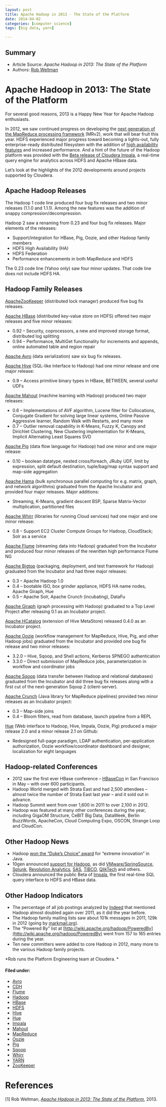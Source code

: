 ```yaml
---
layout: post
title: Apache Hadoop in 2013 - The State of the Platform
date: 2014-04-02
categories: [computer science]
tags: [big data, yarn]

---
```


## Summary

* Article Source: *Apache Hadoop in 2013: The State of the Platform*
* Authors: [Rob Weltman](http://blog.cloudera.com/blog/author/robw/ "Posts by Rob Weltman")

# Apache Hadoop in 2013: The State of the Platform

For several good reasons, 2013 is a Happy New Year for Apache Hadoop
enthusiasts.

In 2012, we saw continued progress on developing the [next generation of
the MapReduce processing
framework](http://blog.cloudera.com/blog/2012/02/mapreduce-2-0-in-hadoop-0-23/)
(MRv2), work that will bear fruit this year. HDFS experienced major
progress toward becoming a lights-out, fully enterprise-ready
distributed filesystem with the addition of [high availability
features](http://blog.cloudera.com/blog/2012/10/quorum-based-journaling-in-cdh4-1/)
and increased performance. And a hint of the future of the Hadoop
platform was provided with the [Beta release of Cloudera
Impala](http://blog.cloudera.com/blog/2012/10/cloudera-impala-real-time-queries-in-apache-hadoop-for-real/),
a real-time query engine for analytics across HDFS and Apache HBase
data.

Let’s look at the highlights of the 2012 developments around projects
supported by Cloudera.

Apache Hadoop Releases
----------------------

The Hadoop 1 code line produced four bug fix releases and two minor
releases (1.1.0 and 1.1.1). Among the new features was the addition of
snappy compression/decompression.

Hadoop 2 saw a renaming from 0.23 and four bug fix releases. Major
elements of the releases:

-   Support/integration for HBase, Pig, Oozie, and other Hadoop family
    members
-   HDFS High Availability (HA)
-   HDFS Federation
-   Performance enhancements in both MapReduce and HDFS

The 0.23 code line (Yahoo only) saw four minor updates. That code line
does not include HDFS HA.

Hadoop Family Releases
----------------------

[Apache](http://zookeeper.apache.org/)[ZooKeeper](http://zookeeper.apache.org/) (distributed
lock manager) produced five bug fix releases.

[Apache HBase](http://hbase.apache.org/) (distributed key-value store on
HDFS) offered two major releases and five minor releases:

-   0.92 – Security, coprocessors, a new and improved storage format,
    distributed log splitting
-   0.94 – Performance, MultiGet functionality for increments and
    appends, online automated table and region repair

[Apache Avro](http://avro.apache.org/) (data serialization) saw six bug
fix releases.

[Apache Hive](http://hive.apache.org/) (SQL-like interface to Hadoop)
had one minor release and one major release:

-   0.9 – Access primitive binary types in HBase, BETWEEN, several
    useful UDFs

[Apache Mahout](http://mahout.apache.org/) (machine learning with
Hadoop) produced two major releases:

-   0.6 – Implementations of AVF algorithm, Lucene filter for
    Collocations, Conjugate Gradient for solving large linear systems,
    Online Passive Aggressive learner, Random Walk with Restarts, and
    many more
-   0.7 – Outlier removal capability in K-Means, Fuzzy K, Canopy and
    Dirichlet Clustering, New Clustering implementation for K-Means,
    Implicit Alternating Least Squares SVD

[Apache Pig](http://pig.apache.org/) (data flow language for Hadoop) had
one minor and one major release:

-   0.10 – boolean datatype, nested cross/foreach, JRuby UDF, limit by
    expression, split default destination, tuple/bag/map syntax support
    and map-side aggregation

[Apache Hama](http://hama.apache.org/) (bulk synchronous parallel
computing for e.g. matrix, graph, and network algorithms) graduated from
the Apache Incubator and provided four major releases. Major additions:

-   Streaming, K-Means, gradient descent BSP, Sparse Matrix-Vector
    multiplication, partitioned files

[Apache Whirr](http://whirr.apache.org/) (libraries for running Cloud
services) had one major and one minor release:

-   0.8 – Support EC2 Cluster Compute Groups for Hadoop, CloudStack;
    Solr as a service

[Apache Flume](http://flume.apache.org/) (streaming data into Hadoop)
graduated from the Incubator and produced four minor releases of the
rewritten high performance Flume NG

[Apache Bigtop](http://bigtop.apache.org/) (packaging, deployment, and
test framework for Hadoop) graduated from the Incubator and had three
major releases:

-   0.3 – Apache Hadoop 1.0
-   0.4 – bootable ISO, box grinder appliance, HDFS HA name nodes,
    Apache Giraph, Hue
-   0.5 – Apache Solr, Apache Crunch (incubating), DataFu

[Apache Giraph](http://giraph.apache.org) (graph processing with Hadoop)
graduated to a Top Level Project after releasing 0.1 as an Incubator
project.

[Apache HCatalog](http://incubator.apache.org/hcatalog/) (extension of
Hive MetaStore) released 0.4.0 as an Incubator project.

[Apache Oozie](http://oozie.apache.org/) (workflow management for
MapReduce, Hive, Pig, and other Hadoop jobs) graduated from the
Incubator and provided one bug fix release and two minor releases:

-   3.2.0 – Hive, Sqoop, and Shell actions, Kerberos SPNEGO
    authentication
-   3.3.0 – Direct submission of MapReduce jobs, parameterization in
    workflow and coordinator jobs

[Apache Sqoop](http://sqoop.apache.org/) (data transfer between Hadoop
and relational databases) graduated from the Incubator and did three bug
fix releases along with a first cut of the next-generation Sqoop 2
(client-server).

[Apache Crunch](http://incubator.apache.org/crunch/) (Java library for
MapReduce pipelines) provided two minor releases as an Incubator
project:

-   0.3 – Map-side joins
-   0.4 – Bloom filters, read from database, launch pipeline from a REPL

[Hue](http://cloudera.github.com/hue/) (Web interface to Hadoop, Hive,
Impala, Oozie, Pig) produced a major release 2.0 and a minor release 2.1
on Github:

-   Redesigned full-page paradigm, LDAP authentication, per-application
    authorization, Oozie workflow/coordinator dashboard and designer,
    localization for eight languages

Hadoop-related Conferences
--------------------------

-   2012 saw the first ever HBase conference –
    [HBaseCon](http://www.hbasecon.com/) in San Francisco in May – with
    over 600 participants.
-   Hadoop World merged with Strata East and had 2,500 attendees –
    almost twice the number of Strata East last year – and it sold out
    in advance.
-   Hadoop Summit went from over 1,600 in 2011 to over 2,100 in 2012.
-   Hadoop was featured at many other conferences during the year,
    including GigaOM Structure, CeBIT Big Data, DataWeek, Berlin
    BuzzWords, ApacheCon, Cloud Computing Expo, OSCON, Strange Loop and
    CloudCon.

Other Hadoop News
-----------------

-   Hadoop [won the “Duke’s Choice”
    award](http://blog.cloudera.com/blog/2012/09/apache-hadoop-wins-dukes-choice-award-is-a-java-ecosystem-mvp/)
    for “extreme innovation” in Java.
-   10gen announced [support for
    Hadoop](http://blog.mongodb.org/post/24610529795/hadoop-streaming-support-for-mongodb),
    as did
    [VMware/](http://www.google.com/url?q=http%3A%2F%2Fwww.infoworld.com%2Fd%2Fapplication-development%2Fspring-java-developers-get-hadoop-integration-187597&sa=D&sntz=1&usg=AFQjCNG8vE0VrjrW2BGp9nX15DJXy8doLg)[SpringSource](http://www.google.com/url?q=http%3A%2F%2Fwww.infoworld.com%2Fd%2Fapplication-development%2Fspring-java-developers-get-hadoop-integration-187597&sa=D&sntz=1&usg=AFQjCNG8vE0VrjrW2BGp9nX15DJXy8doLg),
    [Splunk](http://gigaom.com/2011/11/08/splunk-connects-with-hadoop-to-master-machine-data/),
    [Revolution
    Analytics](http://www.businesswire.com/news/home/20121108005480/en/Revolution-Analytics-Brings-Big-Data-Decision-Trees),
    [SAS](http://www.eweek.com/c/a/Application-Development/SAS-Delivers-Hadoop-Integration-for-Big-Data-Support-868475/),
    [TIBCO](http://www.computerworld.com/s/article/9226918/Tibco_adds_Hadoop_support_to_Spotfire_analytics_tool),
    [QlikTech](http://www.qlikview.com/us/company/press-room/press-releases/2012/en/1114-qliktech-integrates-with-cloudera-impala-deliver-big-data-analytics) and
    others.
-   Cloudera announced the public Beta
    of [Impala](http://www.cloudera.com/content/cloudera/en/about/press-center/press-releases/release.html?ReleaseID=1749377),
    the first real-time SQL query interface to HDFS and HBase data.

Other Hadoop Indicators
-----------------------

-   The percentage of all job postings analyzed
    by [Indeed](http://www.indeed.com/jobanalytics/jobtrends?q=hadoop&l=)
    that mentioned Hadoop almost doubled again over 2011, as it did the
    year before.
-   The Hadoop family mailing lists saw about 101k messages in 2011,
    129k in 2012 (going
    by [markmail.org](http://apache.markmail.org/search/?q=hadoop+date%3A201201-201212+)).
-   The “Powered By” list
    at [http://wiki.apache.org/hadoop/PoweredBy](http://wiki.apache.org/hadoop/PoweredBy)
    went from 157 to 165 entries during the year.
-   Ten new committers were added to core Hadoop in 2012, many more to
    the various Hadoop family projects.

*Rob runs the Platform Engineering team at Cloudera. *

#### Filed under:

-   [Avro](http://blog.cloudera.com/blog/category/avro/ "View all posts in Avro")
-   [CDH](http://blog.cloudera.com/blog/category/cdh/ "View all posts in CDH")
-   [Flume](http://blog.cloudera.com/blog/category/flume/ "View all posts in Flume")
-   [Hadoop](http://blog.cloudera.com/blog/category/hadoop/ "View all posts in Hadoop")
-   [HBase](http://blog.cloudera.com/blog/category/hbase/ "View all posts in HBase")
-   [HDFS](http://blog.cloudera.com/blog/category/hdfs/ "View all posts in HDFS")
-   [Hive](http://blog.cloudera.com/blog/category/hive/ "View all posts in Hive")
-   [Hue](http://blog.cloudera.com/blog/category/hue/ "View all posts in Hue")
-   [Impala](http://blog.cloudera.com/blog/category/impala/ "View all posts in Impala")
-   [Mahout](http://blog.cloudera.com/blog/category/mahout-2/ "View all posts in Mahout")
-   [MapReduce](http://blog.cloudera.com/blog/category/mapreduce/ "View all posts in MapReduce")
-   [Oozie](http://blog.cloudera.com/blog/category/oozie/ "View all posts in Oozie")
-   [Pig](http://blog.cloudera.com/blog/category/pig/ "View all posts in Pig")
-   [Sqoop](http://blog.cloudera.com/blog/category/sqoop/ "View all posts in Sqoop")
-   [Whirr](http://blog.cloudera.com/blog/category/whirr/ "View all posts in Whirr")
-   [YARN](http://blog.cloudera.com/blog/category/yarn/ "View all posts in YARN")
-   [ZooKeeper](http://blog.cloudera.com/blog/category/zookeeper/ "View all posts in ZooKeeper")


# References

[1] Rob Weltman, [*Apache Hadoop in 2013: The State of the Platform*](http://blog.cloudera.com/blog/2013/01/apache-hadoop-in-2013-the-state-of-the-platform/), 2013.
